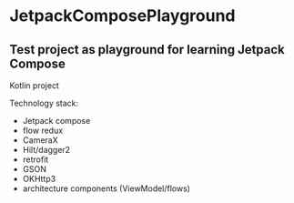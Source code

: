 # JetpackComposePlayground
## Test project as playground for learning Jetpack Compose

Kotlin project

Technology stack:
- Jetpack compose
- flow redux
- CameraX
- Hilt/dagger2
- retrofit
- GSON
- OKHttp3
- architecture components (ViewModel/flows)
